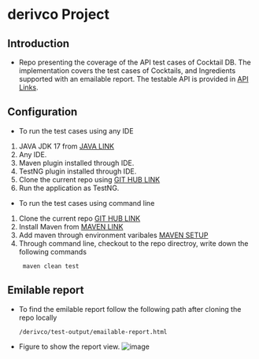 # derivco Project

## Introduction
- Repo presenting the coverage of the API test cases of Cocktail DB. The implementation covers the test cases of Cocktails, and Ingredients supported with an emailable report. The testable API is provided in [API Links](https://www.thecocktaildb.com/api.php).

## Configuration
- To run the test cases using any IDE
1. JAVA JDK 17 from [JAVA LINK](https://www.oracle.com/java/technologies/downloads/#jdk17-windows)
2. Any IDE.
3. Maven plugin installed through IDE.
4. TestNG plugin installed through IDE.
5. Clone the current repo using [GIT HUB LINK](https://github.com/AhmedMAnwar/derivco)
6. Run the application as TestNG.

- To run the test cases using command line
1. Clone the current repo [GIT HUB LINK](https://github.com/AhmedMAnwar/derivco)
2. Install Maven from [MAVEN LINK](https://maven.apache.org/download.cgi)
3. Add maven through environment varibales [MAVEN SETUP](https://www.tutorialspoint.com/maven/maven_environment_setup.htm)
4. Through command line, checkout to the repo directroy, write down the following commands
    ```
     maven clean test
    ```
## Emilable report
- To find the emilable report follow the following path after cloning the repo locally
     ```
     /derivco/test-output/emailable-report.html
    ```
 - Figure to show the report view.
  ![image](https://user-images.githubusercontent.com/60217499/215907520-e70c7204-e863-4e80-bf84-c1b43ca31e41.png)
